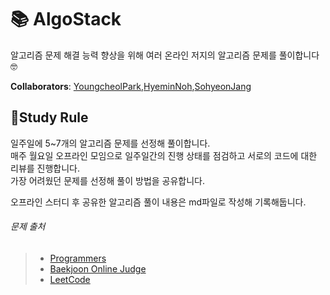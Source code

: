 # 📚 AlgoStack

알고리즘 문제 해결 능력 향상을 위해 여러 온라인 저지의 알고리즘 문제를 풀이합니다 🤓  

**Collaborators**: [YoungcheolPark](https://github.com/dudcheol),[HyeminNoh](https://github.com/hyeminnoh),[SohyeonJang](https://github.com/shjang1013)

## 🤝Study Rule

일주일에 5~7개의 알고리즘 문제를 선정해 풀이합니다.  
매주 월요일 오프라인 모임으로 일주일간의 진행 상태를 점검하고 서로의 코드에 대한 리뷰를 진행합니다.  
가장 어려웠던 문제를 선정해 풀이 방법을 공유합니다.  

오프라인 스터디 후 공유한 알고리즘 풀이 내용은 md파일로 작성해 기록해둡니다.  

###### 문제 출처
> - [Programmers](https://programmers.co.kr/learn/challenges)    
> - [Baekjoon Online Judge](https://www.acmicpc.net/)  
> - [LeetCode](https://leetcode.com/problemset/all/)  
